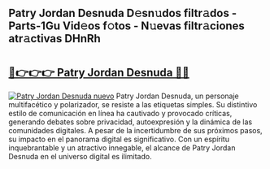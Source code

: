 ## Patry Jordan Desnuda D𝚎sn𝚞dos filtr𝚊dos - Parts-1Gu Vid𝚎os f𝚘tos - N𝚞evas filtr𝚊ciones atr𝚊ctivas DHnRh

# <h2><a href="http://mb9koy.tromn.icu/?c=Patry+Jordan+Desnuda">🔗👉👉👉 Patry Jordan Desnuda 🔗🔗</a></h2>

[![Patry Jordan Desnuda nuevo](https://i.imgur.com/pEAQMta.gif)](http://mb9koy.tromn.icu/?c=Patry+Jordan+Desnuda)
Patry Jordan Desnuda, un personaje multifacético y polarizador, se resiste a las etiquetas simples. Su distintivo estilo de comunicación en línea ha cautivado y provocado críticas, generando debates sobre privacidad, autoexpresión y la dinámica de las comunidades digitales. A pesar de la incertidumbre de sus próximos pasos, su impacto en el panorama digital es significativo. Con un espíritu inquebrantable y un atractivo innegable, el alcance de Patry Jordan Desnuda en el universo digital es ilimitado.
